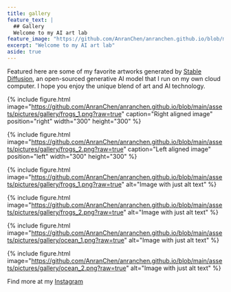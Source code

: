 ```yaml
---
title: gallery
feature_text: |
  ## Gallery
  Welcome to my AI art lab
feature_image: "https://github.com/AnranChen/anranchen.github.io/blob/main/assets/pictures/soft_cover2.png?raw=true"
excerpt: "Welcome to my AI art lab"
aside: true
---
```


Featured here are some of my favorite artworks generated by [Stable Diffusion](https://en.wikipedia.org/wiki/Stable_Diffusion), an open-sourced generative AI model that I run on my own cloud computer. I hope you enjoy the unique blend of art and AI technology.

{% include figure.html image="https://github.com/AnranChen/anranchen.github.io/blob/main/assets/pictures/gallery/frogs_1.png?raw=true" caption="Right aligned image" position="right" width="300" height="300" %}

{% include figure.html image="https://github.com/AnranChen/anranchen.github.io/blob/main/assets/pictures/gallery/frogs_2.png?raw=true" caption="Left aligned image" position="left" width="300" height="300" %}

{% include figure.html image="https://github.com/AnranChen/anranchen.github.io/blob/main/assets/pictures/gallery/frogs_1.png?raw=true" alt="Image with just alt text" %}

{% include figure.html image="https://github.com/AnranChen/anranchen.github.io/blob/main/assets/pictures/gallery/frogs_2.png?raw=true" alt="Image with just alt text" %}

{% include figure.html image="https://github.com/AnranChen/anranchen.github.io/blob/main/assets/pictures/gallery/ocean_1.png?raw=true" alt="Image with just alt text" %}

{% include figure.html image="https://github.com/AnranChen/anranchen.github.io/blob/main/assets/pictures/gallery/ocean_2.png?raw=true" alt="Image with just alt text" %}

Find more at my [Instagram](https://www.instagram.com/anranandychen/?hl=en)



